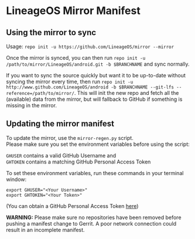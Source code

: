 # LineageOS Mirror Manifest

## Using the mirror to sync

Usage: `repo init -u https://github.com/LineageOS/mirror --mirror`

Once the mirror is synced, you can then run `repo init -u /path/to/mirror/LineageOS/android.git -b $BRANCHNAME` and sync normally.

If you want to sync the source quickly but want it to be up-to-date without syncing the mirror every time, then run `repo init -u http://www.github.com/LineageOS/android -b $BRANCHNAME --git-lfs --reference=/path/to/mirror/`. This will init the new repo and fetch all the (available) data from the mirror, but will fallback to GitHub if something is missing in the mirror.

## Updating the mirror manifest

To update the mirror, use the `mirror-regen.py` script.  
Please make sure you set the environment variables before using the script:

`GHUSER` contains a valid GitHub Username and  
`GHTOKEN` contains a matching GitHub Personal Access Token  
  
To set these environment variables, run these commands in your terminal window:  

```
export GHUSER="<Your Username>"
export GHTOKEN="<Your Token>"
```

(You can obtain a GitHub Personal Access Token [here](https://github.com/settings/tokens))

**WARNING:** Please make sure no repositories have been removed before pushing a manifest change to Gerrit. A poor network connection could result in an incomplete manifest.
